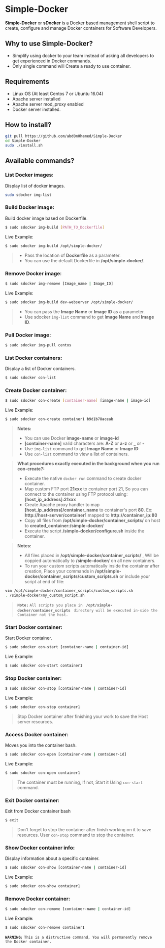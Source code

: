 # Simple-Docker

**Simple-Docker** or **sDocker** is a Docker based management shell script to create, configure and manage Docker containers for Software Developers.

## Why to use Simple-Docker?

  - Simplify using docker to your team instead of asking all developers to get experienced in Docker commands.
  - Only single command will Create a ready to use container. 

## Requirements

  - Linux OS (At least Centos 7 or Ubuntu 16.04)
  - Apache server installed
  - Apache server mod_proxy enabled
  - Docker server installed.


## How to install?

```sh
git pull https://github.com/abd0m0hamed/Simple-Docker
cd Simple-Docker
sudo ./install.sh
```
## Available commands?

### List Docker images:
Display list of docker images.
```bash
sudo sdocker img-list
```
### Build Docker image:
Build docker image based on Dockerfile.
```sh
$ sudo sdocker img-build [PATH_TO_Dockerfile]
```
Live Example:
```sh
$ sudo sdocker img-build /opt/simple-docker/
```
> - Pass the location of **Dockerfile** as a parameter.
> - You can use the default Dockerfile in **/opt/simple-docker/**.

### Remove Docker image:
```sh
$ sudo sdocker img-remove [Image_name | Image_ID]
```
Live Example:
```sh
$ sudo sdocker img-build dev-webserver /opt/simple-docker/
```
> - You can pass the **Image Name** or **Image ID** as a parameter.
> - Use sdocker `img-list` command to get **Image Name** and **Image ID**.

### Pull Docker image:
```sh
$ sudo sdocker img-pull centos
```

### List Docker containers:
Display a list of Docker containers.
```sh
$ sudo sdocker con-list
```

### Create Docker container:
```sh
$ sudo sdocker con-create [container-name] [image-name | image-id]
```
Live Example:
```sh
$ sudo sdocker con-create container1 b9d1b78aceab
```
>**Notes:**
> - You can use Docker **image-name** or **image-id**
> - **[container-name]** valid characters are:  **A-Z** or **a-z** or **_** or **-**
> - Use `img-list` command to get **Image Name** or **Image ID**
> - Use `con-list` command to view a list of containers.

> **What procedures exactly executed in the background when you run con-create?:**
> - Execute the native `docker run` command to create docker container.
> - Map custom FTP port **21xxx** to container port 21, So you can connect to the container using FTP protocol using: **[host_ip_address]:21xxx**
> - Create Apache proxy handler to map **[host_ip_address]/container_name** to container's port **80**.
> Ex: **http://host-server/container1** mapped to **http://container_ip:80**
> - Copy all files from **/opt/simple-docker/container_scripts/** on host to **created_container:/simple-docker/**
> - Execute the script **/simple-docker/configure.sh** inside the container.

> **Notes:**
> - All files placed in **/opt/simple-docker/container_scripts/** , Will be coppied automatically to **/simple-docker/** on all new containers.
> - To run your custom scripts automatically inside the container after creation, Place your commands in **/opt/simple-docker/container_scripts/custom_scripts.sh** or include your script at end of file:
```sh
vim /opt/simple-docker/container_scripts/custom_scripts.sh
. /simple-docker/my_custom_script.sh
```

> **`Note:`** `All scripts you place in ` **`/opt/simple-docker/container_scripts`** ` directory will be executed in-side the Container not the host.`

### Start Docker container:
Start Docker container.
```sh
$ sudo sdocker con-start [container-name | container-id] 
```
Live Example:
```sh
$ sudo sdocker con-start container1
```
### Stop Docker container:
```sh
$ sudo sdocker con-stop [container-name | container-id] 
```
Live Example:
```sh
$ sudo sdocker con-stop container1
```
> Stop Docker container after finishing your work to save the Host server resources.

### Access Docker container:
Moves you into the container bash.
```sh
$ sudo sdocker con-open [container-name | container-id] 
```
Live Example:
```sh
$ sudo sdocker con-open container1
```
>The container must be running, If not, Start it Using `con-start` command.

### Exit Docker container:
Exit from Docker container bash
```sh
$ exit
```
> Don't forget to stop the container after finish working on it to save resources.
> User `con-stop` command to stop the container.

### Show Docker container info:
Display information about a specific container.
```sh
$ sudo sdocker con-show [container-name | container-id] 
```
Live Example:
```sh
$ sudo sdocker con-show container1
```

### Remove Docker container:
```sh
$ sudo sdocker con-remove [container-name | container-id] 
```
Live Example:
```sh
$ sudo sdocker con-remove container1
```
**`WARNING:`** `This is a distructive command, You will permanently remove the Docker container.`

